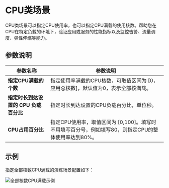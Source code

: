 # CPU类场景

CPU类场景可以指定CPU使用率，也可以指定CPU满载的使用核数。帮助您在CPU在特定负载的环境下，验证应用或服务的性能指标以及监控告警、流量调度、弹性伸缩等能力。

## 参数说明

|参数名称|参数说明|
|----|----|
|**指定CPU满载的个数**|指定使用率满载的CPU核数，可取值区间为 \[0，应用总核数\]，默认值为0，表示全部核满载。|
|**指定时长到达设置的 CPU 负载百分比**|指定时长到达设置的CPU负载百分比，单位秒。|
|**CPU占用百分比**|指定CPU使用率，取值区间为 \[0,100\]。填写时不用填写百分号，例如填写80，则指定CPU的整体使用率达到80%。|

## 示例

指定全部核数CPU满载的演练场景配置如下：

![全部核数CPU满载示例](https://static-aliyun-doc.oss-accelerate.aliyuncs.com/assets/img/zh-CN/0733682161/p69977.png)

